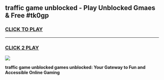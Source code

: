 
## traffic game unblocked - Play Unblocked Gmaes & Free #tk0gp
<h3>
<a href="https://premium.freeplayer.one?title=traffic_game_unblocked&ref=03M">CLICK TO PLAY</a></h3>
<hr>

<h3>
<a href="https://premium.freeplayer.one?title=traffic_game_unblocked&ref=03M">CLICK 2 PLAY</a>
  
</h3>

<a href="https://premium.freeplayer.one?title=traffic_game_unblocked&ref=03M"><img src="https://clearcache.store/games.png"></a>


**traffic game unblocked games unblocked: Your Gateway to Fun and Accessible Online Gaming**
